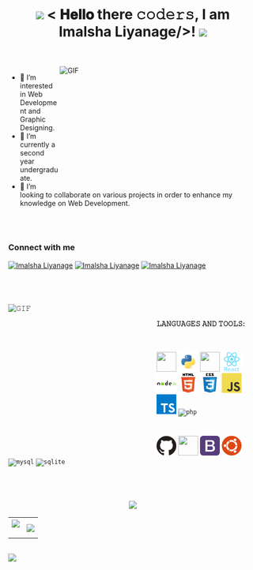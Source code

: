  <h1 align="center">
  <a target="_blank">
    <img src="https://emojis.slackmojis.com/emojis/images/1531849430/4246/blob-sunglasses.gif?1531849430" width="28"/>
  </a>
   &lt;   𝐇𝐞𝐥𝐥𝐨 there 𝚌𝚘𝚍𝚎𝚛𝚜, I am Imalsha Liyanage/&gt;!
  <a target="_blank">
    <img src="https://github.com/JayantGoel001/JayantGoel001/blob/master/GIF/Hi.gif" width="40px" />
  </a>
</h1>

<br/>
<br/>
<a target="_blank">
<!--   <img align="right" height="250" width="400" alt="GIF" src="https://github.com/JayantGoel001/JayantGoel001/blob/master/GIF/image.gif"> -->
 
  <img align="right" height="250" width="400" alt="GIF" src="https://dribbble.com/shots/7466903-Hello-Dribbble/attachments/307954?mode=media.gif">
</a>


- 👀 I’m interested in Web Development and Graphic Designing.
- 🌱 I’m currently a second year undergraduate.
- 💞️ I’m looking to collaborate on various projects in order to enhance my knowledge on Web Development.


<br/>
<br/>

 
<h3 align="left">
Connect with me
</h3>
<p align="left">
  <a href="https://www.linkedin.com/in/imalshaliyanage/" target="blank"><img align="center"
      src="https://raw.githubusercontent.com/rahuldkjain/github-profile-readme-generator/master/src/images/icons/Social/linked-in-alt.svg"
      alt="Imalsha Liyanage" height="30" width="40" /></a>
  <a href="https://www.facebook.com/imalsha.liyanage.79" target="blank"><img align="center"
      src="https://raw.githubusercontent.com/rahuldkjain/github-profile-readme-generator/master/src/images/icons/Social/facebook.svg"
      alt="Imalsha Liyanage" height="30" width="40" /></a>
  <a href="https://www.hackerrank.com/imalshashehanil1" target="blank"><img align="center"
      src="https://raw.githubusercontent.com/rahuldkjain/github-profile-readme-generator/master/src/images/icons/Social/hackerrank.svg"
      alt="Imalsha Liyanage" height="30" width="40" /></a>
<!--  <a href="https://twitter.com/adam_pithenwala" target="blank"><img align="center"
      src="https://raw.githubusercontent.com/rahuldkjain/github-profile-readme-generator/master/src/images/icons/Social/twitter.svg"
      alt="adampithewan" height="30" width="40" /></a> -->
</p>

<br>

#

<a target="_blank"><img align="left" height="300" width="300" alt="𝙶𝙸𝙵" src="https://github.com/JayantGoel001/JayantGoel001/blob/master/GIF/github.gif"></a>
<br/>

**𝙻𝙰𝙽𝙶𝚄𝙰𝙶𝙴𝚂 𝙰𝙽𝙳 𝚃𝙾𝙾𝙻𝚂:**  
<br/>
<br/>

<code><img height="40" width="40" src="https://images.vexels.com/media/users/3/166401/isolated/preview/b82aa7ac3f736dd78570dd3fa3fa9e24-java-programming-language-icon-by-vexels.png"></code>
<code><img height="40" width="40" src="https://raw.githubusercontent.com/github/explore/80688e429a7d4ef2fca1e82350fe8e3517d3494d/topics/python/python.png"></code>
<code><img height="40" width="40" src="https://cdn.iconscout.com/icon/free/png-512/c-programming-569564.png"></code>
<code><img height="40" width="40" src="https://raw.githubusercontent.com/devicons/devicon/master/icons/react/react-original-wordmark.svg"></code> 
<code><img height="40" width="40" src="https://raw.githubusercontent.com/devicons/devicon/master/icons/nodejs/nodejs-original-wordmark.svg"></code> 
<code><img height="40" width="40" src="https://raw.githubusercontent.com/devicons/devicon/master/icons/html5/html5-original-wordmark.svg"></code>
<code><img height="40" width="40" src="https://raw.githubusercontent.com/devicons/devicon/master/icons/css3/css3-original-wordmark.svg"></code>
<code><img height="40" width="40" src="https://raw.githubusercontent.com/github/explore/80688e429a7d4ef2fca1e82350fe8e3517d3494d/topics/javascript/javascript.png"></code>
<code><img height="40" width="40" src="https://raw.githubusercontent.com/github/explore/80688e429a7d4ef2fca1e82350fe8e3517d3494d/topics/typescript/typescript.png"></code>
<code><img height="40" width="40" src="https://www.vectorlogo.zone/logos/php/php-ar21.svg" alt="php"></code> 

#
<code><img height="40" width="40" src="https://raw.githubusercontent.com/github/explore/80688e429a7d4ef2fca1e82350fe8e3517d3494d/topics/github-api/github-api.png"></code>
<code><img height="40" width="40" src="https://www.vectorlogo.zone/logos/visualstudio_code/visualstudio_code-icon.svg"></code>
<code><img height="40" width="40" src="https://raw.githubusercontent.com/github/explore/80688e429a7d4ef2fca1e82350fe8e3517d3494d/topics/bootstrap/bootstrap.png"></code>
<code><img height="40" width="40" src="https://raw.githubusercontent.com/github/explore/80688e429a7d4ef2fca1e82350fe8e3517d3494d/topics/ubuntu/ubuntu.png"></code>
<code><img height="40" width="40" src="https://www.vectorlogo.zone/logos/mysql/mysql-ar21.svg" alt="mysql"></code>
<code><img height="40" width="40" src="https://www.vectorlogo.zone/logos/sqlite/sqlite-icon.svg" alt="sqlite" width="40"></code>

<br/>

#

<p  align="center">
<img src="https://user-images.githubusercontent.com/73097560/115834477-dbab4500-a447-11eb-908a-139a6edaec5c.gif"> 
                  
  <br>

  
  
  
<table border="0" align="center">
<tr border="0">
<td width="50%" align="center">
  
  <img  align="center"  src="https://github-readme-stats.vercel.app/api?username=Imalsha99&theme=cobalt&show_icons=true&count_private=true" />
  <br></br>
<!--   <img  title="🔥 Get streak stats for your profile at git.io/streak-stats" alt="Mark streak" src="https://github-readme-streak-stats.herokuapp.com/?user=mark123jesper&theme=dark&hide_border=true" /> -->


  
</td>

<td width="50%" align="center">

  <img  align="center"  src="https://github-readme-stats.anuraghazra1.vercel.app/api/top-langs/?username=Imalsha99&theme=dark&hide_border=true&no-bg=true&no-frame=true&langs_count=10"/>
  
  </td>
</tr>
</table>

<br>







<img src="https://user-images.githubusercontent.com/73097560/115834477-dbab4500-a447-11eb-908a-139a6edaec5c.gif">
</p>  
              
